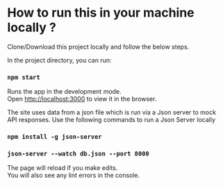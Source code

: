 # How to run this in your machine locally ?

Clone/Download this project locally and follow the below steps.


In the project directory, you can run:

### `npm start`

Runs the app in the development mode.\
Open [http://localhost:3000](http://localhost:3000) to view it in the browser.

The site uses data from a json file which is run via a Json server to mock API responses.
Use the following commands to run a Json Server locally 

### `npm install -g json-server`
### `json-server --watch db.json --port 8000`

The page will reload if you make edits.\
You will also see any lint errors in the console.



